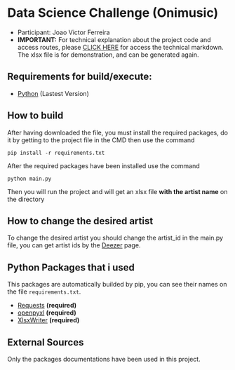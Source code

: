 # Data Science Challenge (Onimusic)
- Participant: Joao Victor Ferreira
- **IMPORTANT:** For technical explanation about the project code and access routes, please [CLICK HERE](https://github.com/kizzcross/Data-Science-Onimusic-Challenge/blob/master/TECHNICAL.md) for access the technical markdown. The xlsx file is for demonstration, and can be generated again.

## Requirements for build/execute:
- [Python](https://www.python.org/) (Lastest Version)

## How to build

After having downloaded the file, you must install the required packages, do it by getting to the project file in the CMD then use  the command

```
pip install -r requirements.txt
```

After the required packages have been installed use the command

```
python main.py
```

Then you will run the project and will get an xlsx file **with the artist name** on the directory


## How to change the desired artist

To change the desired artist you should change the artist_id in the main.py file, you can get artist ids by the [Deezer](https://www.deezer.com/) page.

## Python Packages that i used

This packages are automatically builded by pip, you can see their names on the file ``requirements.txt``.

- [Requests](https://requests.readthedocs.io/en/master/) **(required)**
- [openpyxl](https://openpyxl.readthedocs.io/en/stable/) **(required)**
- [XlsxWriter](https://xlsxwriter.readthedocs.io/) **(required)**

## External Sources
Only the packages documentations have been used in this project.